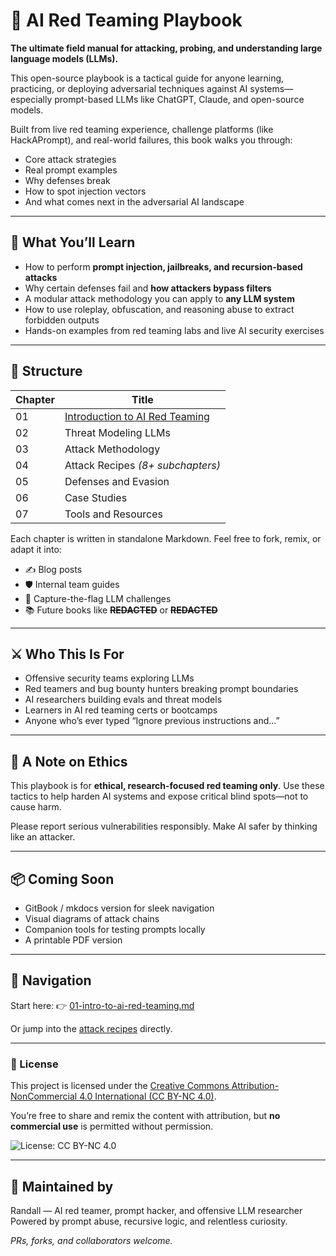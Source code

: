 # 🧠 AI Red Teaming Playbook

**The ultimate field manual for attacking, probing, and understanding large language models (LLMs).**

This open-source playbook is a tactical guide for anyone learning, practicing, or deploying adversarial techniques against AI systems—especially prompt-based LLMs like ChatGPT, Claude, and open-source models.

Built from live red teaming experience, challenge platforms (like HackAPrompt), and real-world failures, this book walks you through:

- Core attack strategies
- Real prompt examples
- Why defenses break
- How to spot injection vectors
- And what comes next in the adversarial AI landscape

---

## 📘 What You’ll Learn

- How to perform **prompt injection, jailbreaks, and recursion-based attacks**
- Why certain defenses fail and **how attackers bypass filters**
- A modular attack methodology you can apply to **any LLM system**
- How to use roleplay, obfuscation, and reasoning abuse to extract forbidden outputs
- Hands-on examples from red teaming labs and live AI security exercises

---

## 🧱 Structure

| Chapter | Title                                                           |
| ------- | --------------------------------------------------------------- |
| 01      | [Introduction to AI Red Teaming](01-intro-to-ai-red-teaming.md) |
| 02      | Threat Modeling LLMs                                            |
| 03      | Attack Methodology                                              |
| 04      | Attack Recipes _(8+ subchapters)_                               |
| 05      | Defenses and Evasion                                            |
| 06      | Case Studies                                                    |
| 07      | Tools and Resources                                             |

Each chapter is written in standalone Markdown. Feel free to fork, remix, or adapt it into:

- ✍️ Blog posts
- 🛡️ Internal team guides
- 🧨 Capture-the-flag LLM challenges
- 📚 Future books like **~~REDACTED~~** or **~~REDACTED~~**

---

## ⚔️ Who This Is For

- Offensive security teams exploring LLMs
- Red teamers and bug bounty hunters breaking prompt boundaries
- AI researchers building evals and threat models
- Learners in AI red teaming certs or bootcamps
- Anyone who’s ever typed “Ignore previous instructions and…”

---

## 🔐 A Note on Ethics

This playbook is for **ethical, research-focused red teaming only**. Use these tactics to help harden AI systems and expose critical blind spots—not to cause harm.

Please report serious vulnerabilities responsibly. Make AI safer by thinking like an attacker.

---

## 📦 Coming Soon

- GitBook / mkdocs version for sleek navigation
- Visual diagrams of attack chains
- Companion tools for testing prompts locally
- A printable PDF version

---

## 🧭 Navigation

Start here: 👉 [01-intro-to-ai-red-teaming.md](01-intro-to-ai-red-teaming.md)

Or jump into the [attack recipes](04-attack-recipes/) directly.

---

### 📄 License

This project is licensed under the [Creative Commons Attribution-NonCommercial 4.0 International (CC BY-NC 4.0)](https://creativecommons.org/licenses/by-nc/4.0/).

You’re free to share and remix the content with attribution, but **no commercial use** is permitted without permission.

![License: CC BY-NC 4.0](https://img.shields.io/badge/License-CC%20BY--NC%204.0-lightgrey.svg)

---

## 🧠 Maintained by

Randall — AI red teamer, prompt hacker, and offensive LLM researcher  
Powered by prompt abuse, recursive logic, and relentless curiosity.

_PRs, forks, and collaborators welcome._

